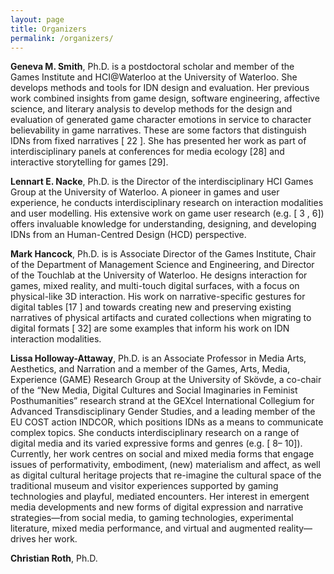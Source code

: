 ```yaml
---
layout: page
title: Organizers
permalink: /organizers/
---
```


**Geneva M. Smith**, Ph.D. is a postdoctoral scholar and member of the Games Institute and HCI@Waterloo at the University of Waterloo. She develops methods and tools for IDN design and evaluation. Her previous work combined insights from game design, software engineering, affective science, and literary analysis to develop methods for the design and evaluation of generated game character emotions in service to character believability in game narratives.
These are some factors that distinguish IDNs from fixed narratives [ 22 ]. She has presented her work as part of
interdisciplinary panels at conferences for media ecology [28] and interactive storytelling for games [29].

**Lennart E. Nacke**, Ph.D. is the Director of the interdisciplinary HCI Games Group at the University of Waterloo.
A pioneer in games and user experience, he conducts interdisciplinary research on interaction modalities and user
modelling. His extensive work on game user research (e.g. [ 3 , 6]) offers invaluable knowledge for understanding,
designing, and developing IDNs from an Human-Centred Design (HCD) perspective.

**Mark Hancock**, Ph.D. is is Associate Director of the Games Institute, Chair of the Department of Management
Science and Engineering, and Director of the Touchlab at the University of Waterloo. He designs interaction for
games, mixed reality, and multi-touch digital surfaces, with a focus on physical-like 3D interaction. His work on
narrative-specific gestures for digital tables [17 ] and towards creating new and preserving existing narratives of physical
artifacts and curated collections when migrating to digital formats [ 32] are some examples that inform his work on
IDN interaction modalities.

**Lissa Holloway-Attaway**, Ph.D. is an Associate Professor in Media Arts, Aesthetics, and Narration and a member
of the Games, Arts, Media, Experience (GAME) Research Group at the University of Skövde, a co-chair of the “New
Media, Digital Cultures and Social Imaginaries in Feminist Posthumanities” research strand at the GEXcel International
Collegium for Advanced Transdisciplinary Gender Studies, and a leading member of the EU COST action INDCOR,
which positions IDNs as a means to communicate complex topics. She conducts interdisciplinary research on a range of
digital media and its varied expressive forms and genres (e.g. [ 8– 10]). Currently, her work centres on social and mixed
media forms that engage issues of performativity, embodiment, (new) materialism and affect, as well as digital cultural
heritage projects that re-imagine the cultural space of the traditional museum and visitor experiences supported by
gaming technologies and playful, mediated encounters. Her interest in emergent media developments and new forms of
digital expression and narrative strategies—from social media, to gaming technologies, experimental literature, mixed
media performance, and virtual and augmented reality—drives her work.

**Christian Roth**, Ph.D.
